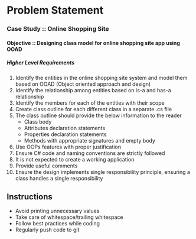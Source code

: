 # Problem Statement 

### Case Study :: Online Shopping Site

#### Objective :: Designing class model for online shopping site app using OOAD

##### Higher Level Requirements

1. Identify the entities in the online shopping site system and model them based on OOAD (Object oriented approach and design)
2. Identify the relationship among entities based on is-a and has-a relationship
3. Identify the members for each of the entities with their scope
4. Create class outline for each different class in a separate .cs file
5. The class outline should provide the below information to the reader
    - Class body
    - Attributes declaration statements
    - Properties declaration statements
    - Methods with appropriate signatures and empty body
6. Use OOPs features with proper justification
7. Ensure C# code and naming conventions are strictly followed
8. It is not expected to create a working application
9. Provide useful comments
10. Ensure the design implements single responsibility principle, ensuring a class handles a single responsibility

## Instructions 

- Avoid printing unnecessary values
- Take care of whitespace/trailing whitespace
- Follow best practices while coding
- Regularly push code to git